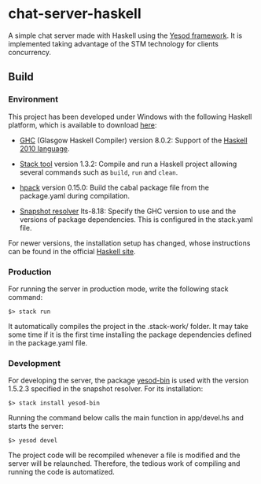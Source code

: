 # chat-server-haskell

A simple chat server made with Haskell using the
[Yesod framework](https://www.yesodweb.com/). It is implemented taking
advantage of the STM technology for clients concurrency.

## Build

### Environment

This project has been developed under Windows with the following Haskell
platform, which is available to download [here](https://downloads.haskell.org/~platform/8.0.2/):
- [GHC](https://www.haskell.org/ghc/) (Glasgow Haskell Compiler) version 8.0.2:
Support of the [Haskell 2010 language](https://wiki.haskell.org/Language_and_library_specification).

- [Stack tool](https://docs.haskellstack.org/) version 1.3.2: Compile and
run a Haskell project allowing several commands such as `build`, `run` and `clean`.

- [hpack](https://github.com/sol/hpack) version 0.15.0: Build the cabal package
file from the package.yaml during compilation.

- [Snapshot resolver](https://www.stackage.org) lts-8.18: Specify the GHC version
to use and the versions of package dependencies. This is configured in the
stack.yaml file.

For newer versions, the installation setup has changed, whose instructions can
be found in the official [Haskell site](https://www.haskell.org/downloads/).

### Production

For running the server in production mode, write the following stack command:
```
$> stack run
```
It automatically compiles the project in the .stack-work/ folder. It may take
some time if it is the first time installing the package dependencies defined in
the package.yaml file.

### Development

For developing the server, the package [yesod-bin](https://hackage.haskell.org/package/yesod-bin)
is used with the version 1.5.2.3 specified in the snapshot resolver. For its
installation:
```
$> stack install yesod-bin
```
Running the command below calls the main function in app/devel.hs
and starts the server:
```
$> yesod devel
```
The project code will be recompiled whenever a file is modified and the server
will be relaunched. Therefore, the tedious work of compiling and running the code
is automatized.
